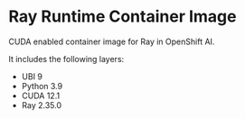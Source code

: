 # Ray Runtime Container Image

CUDA enabled container image for Ray in OpenShift AI.

It includes the following layers:
* UBI 9
* Python 3.9
* CUDA 12.1
* Ray 2.35.0
